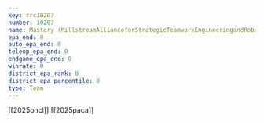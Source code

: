 ```yaml
---
key: frc10207
number: 10207
name: Mastery (MillstreamAllianceforStrategicTeamworkEngineeringandRoboticsinYouth)
epa_end: 0
auto_epa_end: 0
teleop_epa_end: 0
endgame_epa_end: 0
winrate: 0
district_epa_rank: 0
district_epa_percentile: 0
type: Team
---
```

[[2025ohcl]]
[[2025paca]]
